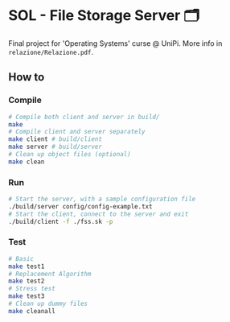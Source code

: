 # SOL - File Storage Server 🗂
Final project for 'Operating Systems' curse @ UniPi. More info in `relazione/Relazione.pdf`.

## How to
### Compile
```bash
# Compile both client and server in build/
make
# Compile client and server separately
make client # build/client
make server # build/server
# Clean up object files (optional)
make clean
```

### Run
```bash
# Start the server, with a sample configuration file
./build/server config/config-example.txt
# Start the client, connect to the server and exit
./build/client -f ./fss.sk -p
```

### Test
```bash
# Basic
make test1
# Replacement Algorithm
make test2
# Stress test
make test3
# Clean up dummy files
make cleanall
```